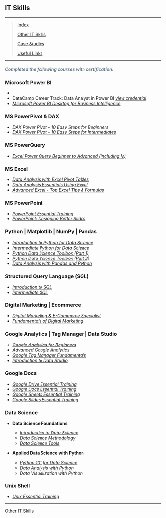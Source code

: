 <!--<span style="font-family:Papyrus; font-size:3em; color:SlateGray;">Certified IT Skills</span>-->
<h2>IT Skills</h2>

---

> [Index](index.md)
>
> [Other IT Skills](other_skills.md)
>
> [Case Studies](portfolio.md)
> 
> [Useful Links](links.md)

---

<h5 style='color:SlateGray;'><i>Completed the following courses with certification:</i></h5>

<h3>Microsoft Power BI</h3>

* <!--<i>[Data Analyst in Power BI](/certified_docs/data_analyst_in_power_bi.md)</i>-->
* DataCamp Career Track: Data Analyst in Power BI <span><i>[view credential](https://www.datacamp.com/statement-of-accomplishment/track/2e68a585ccb47ae7d3145b72f64aef4cfcb1b028)</i></span>
* <i>[Microsoft Power BI Desktop for Business Intelligence](/certified_docs/microsoft_powerbi_desktop_for_business_intelligence.md)</i>

### MS PowerPivot & DAX

* <i>[DAX Power Pivot - 10 Easy Steps for Beginners](/certified_docs/DAX_Power_Pivot_10_Easy_Steps_for_Beginners.md)</i>
* <i>[DAX Power Pivot - 10 Easy Steps for Intermediates](/certified_docs/DAX_Power_Pivot_10_Easy_Steps_for_Intermediates.md)</i>

### MS PowerQuery

* <i>[Excel Power Query Beginner to Advanced (including M)](/certified_docs/excel_power_query_beginner_to_advanced.md)</i>

### MS Excel

* <i>[Data Analysis with Excel Pivot Tables](/certified_docs/data_analysis_with_excel_pivot_tables.md)</i>
* <i>[Data Analysis Essentials Using Excel](/certified_docs/data_analysis_essentials_using_excel.md)</i>
* <i>[Advanced Excel - Top Excel Tips & Formulas](/certified_docs/advanced_excel_top_tips_and_formulas.md)</i>

### MS PowerPoint

* <i>[PowerPoint Essential Training](/certified_docs/powerpoint_essential_training.md)</i>
* <i>[PowerPoint: Designing Better Slides](/certified_docs/powerpoint_design_better_slides.md)</i>

### Python | Matplotlib | NumPy | Pandas

* <i>[Introduction to Python for Data Science](/certified_docs/Introduction_to_Python.md)</i>
* <i>[Intermediate Python for Data Science](/certified_docs/Intermediate_Python.md)</i>
* <i>[Python Data Science Toolbox (Part 1)](/certified_docs/Python_Data_Science_Toolbox-1.md)</i>
* <i>[Python Data Science Toolbox (Part 2)](/certified_docs/Python_Data_Science_Toolbox-2.md)</i>
* <i>[Data Analysis with Pandas and Python](/certified_docs/Data_analysis_with_pandas_and_python.md)</i>

### Structured Query Language (SQL)

* <i>[Introduction to SQL](/certified_docs/Introduction_to_SQL.md)</i>
* <i>[Intermediate SQL](/certified_docs/Intermediate_SQL.md)</i>

### Digital Marketing | Ecommerce

* <i>[Digital Marketing & E-Commerce Specialist](certified_docs/digital_marketing_and_ecommerce_specialist.md)</i>
* <i>[Fundamentals of Digital Marketing](certified_docs/fundamentals_of_digital_marketing.md)</i>

### Google Analytics | Tag Manager | Data Studio

* <i>[Google Analytics for Beginners](certified_docs/google_analytics_for_beginners.md)</i>
* <i>[Advanced Google Analytics](certified_docs/advanced_google_analytics.md)</i>
* <i>[Google Tag Manager Fundamentals](certified_docs/google_tag_manager_fundamentals.md)</i>
* <i>[Introduction to Data Studio](certified_docs/introduction_to_data_studio.md)</i>

### Google Docs

* <i>[Google Drive Essential Training](certified_docs/google_drive_essential_training.md)</i>
* <i>[Google Docs Essential Training](certified_docs/google_docs_essential_training.md)</i>
* <i>[Google Sheets Essential Training](certified_docs/google_sheets_essential_training.md)</i>
* <i>[Google Slides Essential Training](certified_docs/google_slides_essential_training.md)</i>

### Data Science

* **Data Science Foundations**

  * <i>[Introduction to Data Science](certified_docs/introduction_to_data_science.md)</i>
  * <i>[Data Science Methodology](certified_docs/data_science_methodology.md)</i>
  * <i>[Data Science Tools](certified_docs/data_science_tools.md)</i>

* **Applied Data Science with Python**

  * <i>[Python 101 for Data Science](certified_docs/python_101_for_data_science)</i>
  * <i>[Data Analysis with Python](certified_docs/data_analysis_with_python)</i>
  * <i>[Data Visualization with Python](certified_docs/data_visualization_with_python)</i>

<!---
### R Language

* <i>[R for Data Science](certified_docs/R_101.md)</i>
--->

### Unix Shell

* <i>[Unix Essential Training](unix_essential_training.md)</i>

<hr>

[Other IT Skills](other_skills.md)
